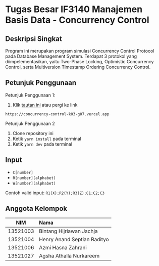 # Tugas Besar IF3140 Manajemen Basis Data - Concurrency Control

## Deskripsi Singkat
Program ini merupakan program simulasi Concurrency Control Protocol pada Database Management System. Terdapat 3 protokol yang diimpelementasikan, yaitu Two-Phase Locking, Optimistic Concurrency Control, serta Multiversion Timestamp Ordering Concurrency Control.

## Petunjuk Penggunaan
Petunjuk Penggunaan 1:
1. Klik [ tautan ini](https://concurrency-control-k03-g07.vercel.app) atau pergi ke link 
``` 
https://concurrency-control-k03-g07.vercel.app 
```

Petunjuk Penggunaan 2
1. Clone repository ini
2. Ketik ``` yarn install ``` pada terminal
3. Ketik ``` yarn dev ``` pada terminal

## Input
- `C[number]`
- `R[number](alphabet)`
- `W[number](alphabet)`

Contoh valid input:
`R1(X);R2(Y);R3(Z);C1;C2;C3`

## Anggota Kelompok
| NIM | Nama |
|:---:|:---- |
| 13521003 | Bintang Hijriawan Jachja |
| 13521004 | Henry Anand Septian Radityo |
| 13521006 | Azmi Hasna Zahrani |
| 13521027 | Agsha Athalla Nurkareem |
